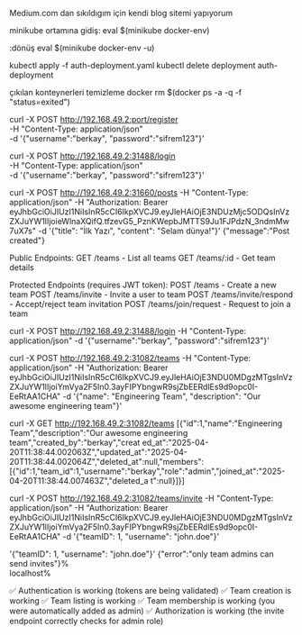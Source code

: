 Medium.com dan sıkıldıgım için kendi blog sitemi yapıyorum

minikube ortamına gidiş: eval $(minikube docker-env)

:dönüş eval $(minikube docker-env -u)


kubectl apply -f auth-deployment.yaml   kubectl delete deployment auth-deployment 


çıkılan konteynerleri temizleme docker rm $(docker ps -a -q -f "status=exited")



curl -X POST http://192.168.49.2:port/register \
  -H "Content-Type: application/json" \
  -d '{"username":"berkay", "password":"sifrem123"}'

curl -X POST http://192.168.49.2:31488/login \
    -H "Content-Type: application/json" \
    -d '{"username":"berkay", "password":"sifrem123"}'

curl -X POST http://192.168.49.2:31660/posts   -H "Content-Type: application/json"   -H "Authorization: Bearer eyJhbGciOiJIUzI1NiIsInR5cCI6IkpXVCJ9.eyJleHAiOjE3NDUzMjc5ODQsInVzZXJuYW1lIjoieWlnaXQifQ.tfzevG5_PznKWepbJMTTS9Ju1FJPdzN_3ndmMw7uX7s"   -d '{"title": "İlk Yazı", "content": "Selam dünya!"}'
{"message":"Post created"}

Public Endpoints:
GET /teams - List all teams
GET /teams/:id - Get team details

Protected Endpoints (requires JWT token):
POST /teams - Create a new team
POST /teams/invite - Invite a user to team
POST /teams/invite/respond - Accept/reject team invitation
POST /teams/join/request - Request to join a team


curl -X POST http://192.168.49.2:31488/login -H "Content-Type: application/json" -d '{"username":"berkay", "password":"sifrem123"}'

curl -X POST http://192.168.49.2:31082/teams -H "Content-Type: application/json" -H "Authorization: Bearer eyJhbGciOiJIUzI1NiIsInR5cCI6IkpXVCJ9.eyJleHAiOjE3NDU0MDgzMTgsInVzZXJuYW1lIjoiYmVya2F5In0.3ayFIPYbngwR9sjZbEERdlEs9d9opc0I-EeRtAA1CHA" -d '{"name": "Engineering Team", "description": "Our awesome engineering team"}'

curl -X GET http://192.168.49.2:31082/teams
[{"id":1,"name":"Engineering Team","description":"Our awesome engineering team","created_by":"berkay","creat
ed_at":"2025-04-20T11:38:44.002063Z","updated_at":"2025-04-20T11:38:44.002064Z","deleted_at":null,"members":
[{"id":1,"team_id":1,"username":"berkay","role":"admin","joined_at":"2025-04-20T11:38:44.007463Z","deleted_a
t":null}]}]


curl -X POST http://192.168.49.2:31082/teams/invite -H "Content-Type: application/json" -H "Authorization: Bearer eyJhbGciOiJIUzI1NiIsInR5cCI6IkpXVCJ9.eyJleHAiOjE3NDU0MDgzMTgsInVzZXJuYW1lIjoiYmVya2F5In0.3ayFIPYbngwR9sjZbEERdlEs9d9opc0I-EeRtAA1CHA" -d '{"teamID": 1, "username": "john.doe"}'

'{"teamID": 1, "username": "john.doe"}'
{"error":"only team admins can send invites"}%                                                              
localhost%

✅ Authentication is working (tokens are being validated)
✅ Team creation is working
✅ Team listing is working
✅ Team membership is working (you were automatically added as admin)
✅ Authorization is working (the invite endpoint correctly checks for admin role)